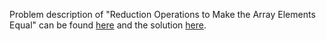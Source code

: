 Problem description of "Reduction Operations to Make the Array Elements Equal" can be found [here](https://leetcode.com/problems/reduction-operations-to-make-the-array-elements-equal/) and the solution [here](https://github.com/aurimas13/Solutions-To-Problems/blob/master/LeetCode/Java%20Solutions/Reduction%20Operations%20to%20Make%20the%20Array%20Elements%20Equal/reduce.java).